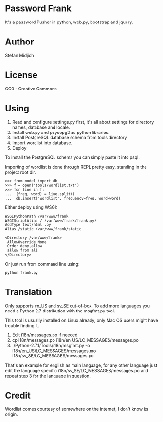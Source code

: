 Password Frank 
====

It's a password Pusher in python, web.py, bootstrap and jquery. 

Author
====

Stefan Midjich

License
====

CC0 - Creative Commons

Using
====

 1. Read and configure settings.py first, it's all about settings for directory names, database and locale. 
 2. Install web.py and psycopg2 as python libraries. 
 3. Install PostgreSQL database schema from tools directory. 
 4. Import wordlist into database.
 5. Deploy

To install the PostgreSQL schema you can simply paste it into psql. 

Importing of wordlist is done through REPL pretty easy, standing in the project root dir. 

    >>> from model import db
    >>> f = open('tools/wordlist.txt')
    >>> for line in f:
    ...  (freq, word) = line.split()
    ...  db.insert('wordlist', frequency=freq, word=word)

Either deploy using WSGI:

    WSGIPythonPath /var/www/frank
    WSGIScriptAlias / /var/www/frank/frank.py/
    AddType text/html .py
    Alias /static /var/www/frank/static
   
    <Directory /var/www/frank>
     AllowOverride None
     Order deny,allow
     allow from all
    </Directory>

Or just run from command line using:

    python frank.py

Translation
====

Only supports en\_US and sv\_SE out-of-box. To add more languages you need a Python 2.7 distribution with the msgfmt.py tool. 

This tool is usually installed on Linux already, only Mac OS users might have trouble finding it. 

 1. Edit i18n/messages.po if needed
 2. cp i18n/messages.po i18n/en\_US/LC\_MESSAGES/messages.po
 3. ./Python-2.7.1/Tools/i18n/msgfmt.py -o i18n/en\_US/LC\_MESSAGES/messages.mo i18n/sv\_SE/LC\_MESSAGES/messages.po

That's an example for english as main language, for any other language just edit the language specific i18n/sv\_SE/LC\_MESSAGES/messages.po and repeat step 3 for the language in question. 

Credit
====

Wordlist comes courtesy of somewhere on the internet, I don't know its origin. 
